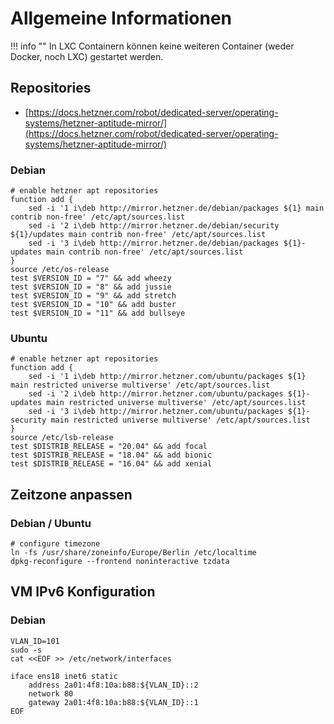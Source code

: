 # Allgemeine Informationen

!!! info ""
    In LXC Containern können keine weiteren Container (weder Docker, noch LXC) gestartet werden.

## Repositories
* [https://docs.hetzner.com/robot/dedicated-server/operating-systems/hetzner-aptitude-mirror/](https://docs.hetzner.com/robot/dedicated-server/operating-systems/hetzner-aptitude-mirror/)

### Debian
```shell
# enable hetzner apt repositories
function add {
    sed -i '1 i\deb http://mirror.hetzner.de/debian/packages ${1} main contrib non-free' /etc/apt/sources.list
    sed -i '2 i\deb http://mirror.hetzner.de/debian/security ${1}/updates main contrib non-free' /etc/apt/sources.list
    sed -i '3 i\deb http://mirror.hetzner.de/debian/packages ${1}-updates main contrib non-free' /etc/apt/sources.list
}
source /etc/os-release  
test $VERSION_ID = "7" && add wheezy
test $VERSION_ID = "8" && add jussie
test $VERSION_ID = "9" && add stretch
test $VERSION_ID = "10" && add buster
test $VERSION_ID = "11" && add bullseye
```

### Ubuntu
```shell
# enable hetzner apt repositories
function add {
    sed -i '1 i\deb http://mirror.hetzner.com/ubuntu/packages ${1} main restricted universe multiverse' /etc/apt/sources.list
    sed -i '2 i\deb http://mirror.hetzner.com/ubuntu/packages ${1}-updates main restricted universe multiverse' /etc/apt/sources.list
    sed -i '3 i\deb http://mirror.hetzner.com/ubuntu/packages ${1}-security main restricted universe multiverse' /etc/apt/sources.list
}
source /etc/lsb-release
test $DISTRIB_RELEASE = "20.04" && add focal
test $DISTRIB_RELEASE = "18.04" && add bionic
test $DISTRIB_RELEASE = "16.04" && add xenial
```

## Zeitzone anpassen
### Debian / Ubuntu
```shell
# configure timezone
ln -fs /usr/share/zoneinfo/Europe/Berlin /etc/localtime
dpkg-reconfigure --frontend noninteractive tzdata
```

## VM IPv6 Konfiguration
### Debian
```shell
VLAN_ID=101
sudo -s
cat <<EOF >> /etc/network/interfaces

iface ens18 inet6 static
    address 2a01:4f8:10a:b88:${VLAN_ID}::2
    network 80
    gateway 2a01:4f8:10a:b88:${VLAN_ID}::1
EOF
```
